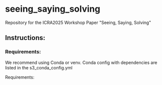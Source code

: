 # seeing_saying_solving
Repository for the ICRA2025 Workshop Paper "Seeing, Saying, Solving" 
## Instructions:
### Requirements:
We recommend using Conda or venv.
Conda config with dependencies are listed in the s3_conda_config.yml

Requirements:

